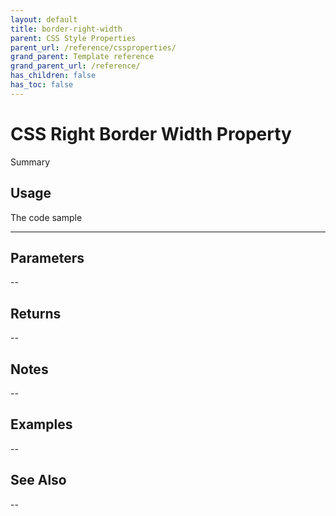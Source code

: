 ```yaml
---
layout: default
title: border-right-width
parent: CSS Style Properties
parent_url: /reference/cssproperties/
grand_parent: Template reference
grand_parent_url: /reference/
has_children: false
has_toc: false
---
```


# CSS Right Border Width Property

Summary

## Usage

 The code sample

---

## Parameters

--

## Returns 

--

## Notes


-- 

## Examples


--


## See Also


--

